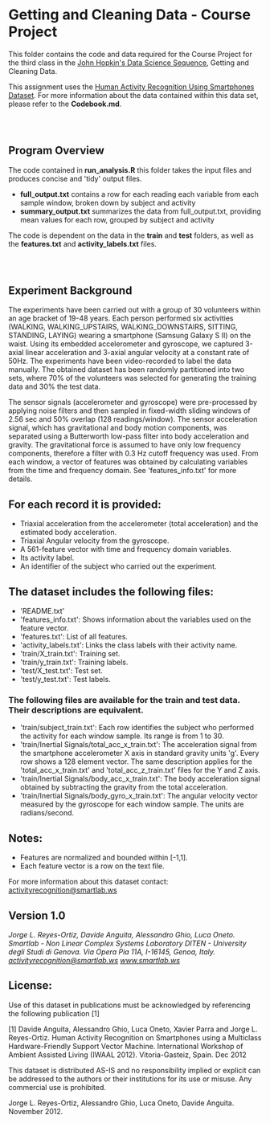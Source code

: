 # Getting and Cleaning Data - Course Project
This folder contains the code and data required for the Course Project for the third class in the <a href="https://www.coursera.org/specialization/jhudatascience/1">John Hopkin's Data Science Sequence</a>, Getting and Cleaning Data.

This assignment uses the <a href="http://archive.ics.uci.edu/ml/datasets/Human+Activity+Recognition+Using+Smartphones">Human Activity Recognition Using Smartphones Dataset</a>. For more information about the data contained within this data set, please refer to the <strong>Codebook.md</strong>.

### <br>

## Program Overview
The code contained in <strong>run_analysis.R</strong> this folder takes the input files and produces concise and 'tidy' output files.
- <strong>full_output.txt</strong> contains a row for each reading each variable from each sample window, broken down by subject and activity
- <strong>summary_output.txt</strong> summarizes the data from full_output.txt, providing mean values for each row, grouped by subject and activity

The code is dependent on the data in the <strong>train</strong> and <strong>test</strong> folders, as well as the <strong>features.txt</strong> and <strong>activity_labels.txt</strong> files.

### <br>

## Experiment Background

The experiments have been carried out with a group of 30 volunteers within an age bracket of 19-48 years. Each person performed six activities (WALKING, WALKING_UPSTAIRS, WALKING_DOWNSTAIRS, SITTING, STANDING, LAYING) wearing a smartphone (Samsung Galaxy S II) on the waist. Using its embedded accelerometer and gyroscope, we captured 3-axial linear acceleration and 3-axial angular velocity at a constant rate of 50Hz. The experiments have been video-recorded to label the data manually. The obtained dataset has been randomly partitioned into two sets, where 70% of the volunteers was selected for generating the training data and 30% the test data.

The sensor signals (accelerometer and gyroscope) were pre-processed by applying noise filters and then sampled in fixed-width sliding windows of 2.56 sec and 50% overlap (128 readings/window). The sensor acceleration signal, which has gravitational and body motion components, was separated using a Butterworth low-pass filter into body acceleration and gravity. The gravitational force is assumed to have only low frequency components, therefore a filter with 0.3 Hz cutoff frequency was used. From each window, a vector of features was obtained by calculating variables from the time and frequency domain. See 'features_info.txt' for more details.


## For each record it is provided:
- Triaxial acceleration from the accelerometer (total acceleration) and the estimated body acceleration.
- Triaxial Angular velocity from the gyroscope.
- A 561-feature vector with time and frequency domain variables.
- Its activity label.
- An identifier of the subject who carried out the experiment.

## The dataset includes the following files:
- 'README.txt'
- 'features_info.txt': Shows information about the variables used on the feature vector.
- 'features.txt': List of all features.
- 'activity_labels.txt': Links the class labels with their activity name.
- 'train/X_train.txt': Training set.
- 'train/y_train.txt': Training labels.
- 'test/X_test.txt': Test set.
- 'test/y_test.txt': Test labels.

### The following files are available for the train and test data. Their descriptions are equivalent.
- 'train/subject_train.txt': Each row identifies the subject who performed the activity for each window sample. Its range is from 1 to 30.
- 'train/Inertial Signals/total_acc_x_train.txt': The acceleration signal from the smartphone accelerometer X axis in standard gravity units 'g'. Every row shows a 128 element vector. The same description applies for the 'total_acc_x_train.txt' and 'total_acc_z_train.txt' files for the Y and Z axis.
- 'train/Inertial Signals/body_acc_x_train.txt': The body acceleration signal obtained by subtracting the gravity from the total acceleration.
- 'train/Inertial Signals/body_gyro_x_train.txt': The angular velocity vector measured by the gyroscope for each window sample. The units are radians/second.

## Notes:
- Features are normalized and bounded within [-1,1].
- Each feature vector is a row on the text file.

For more information about this dataset contact: activityrecognition@smartlab.ws

## Version 1.0
<i>
Jorge L. Reyes-Ortiz, Davide Anguita, Alessandro Ghio, Luca Oneto. Smartlab - Non Linear Complex Systems Laboratory DITEN - University degli Studi di Genova. Via Opera Pia 11A, I-16145, Genoa, Italy. <u>activityrecognition@smartlab.ws</u> <u>www.smartlab.ws</u>
</i>

## License:
Use of this dataset in publications must be acknowledged by referencing the following publication [1]

[1] Davide Anguita, Alessandro Ghio, Luca Oneto, Xavier Parra and Jorge L. Reyes-Ortiz. Human Activity Recognition on Smartphones using a Multiclass Hardware-Friendly Support Vector Machine. International Workshop of Ambient Assisted Living (IWAAL 2012). Vitoria-Gasteiz, Spain. Dec 2012

This dataset is distributed AS-IS and no responsibility implied or explicit can be addressed to the authors or their institutions for its use or misuse. Any commercial use is prohibited.

Jorge L. Reyes-Ortiz, Alessandro Ghio, Luca Oneto, Davide Anguita. November 2012.
